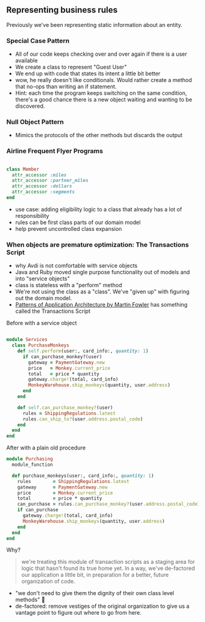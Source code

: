 ## Representing business rules

Previously we've been representing static information about an entity.

### Special Case Pattern

- All of our code keeps checking over and over again if there is a user available
- We create a class to represent "Guest User"
- We end up with code that states its intent a little bit better
- wow, he really doesn't like conditionals. Would rather create a method that no-ops than writing an if statement.
- Hint: each time the program keeps switching on the same condition, there's a good chance there is a new object waiting and wanting to be discovered.

### Null Object Pattern

- Mimics the protocols of the other methods but discards the output

### Airline Frequent Flyer Programs

```ruby

class Member
  attr_accessor :miles
  attr_accessor :partner_miles
  attr_accessor :dollars
  attr_accessor :segments
end
```

- use case: adding eligibility logic to a class that already has a lot of responsibility
- rules can be first class parts of our domain model
- help prevent uncontrolled class expansion

### When objects are premature optimization: The Transactions Script

- why Avdi is not comfortable with service objects
- Java and Ruby moved single purpose functionality out of models and into "service objects"
- class is stateless with a "perform" method
- We're not using the class as a "class". We've "given up" with figuring out the domain model.
- [Patterns of Application Architecture by Martin Fowler](https://www.amazon.com/Patterns-Enterprise-Application-Architecture-Martin/dp/0321127420) has something called the Transactions Script

Before with a service object

```ruby

module Services
  class PurchaseMonkeys
    def self.perform(user:, card_info:, quantity: 1)
      if can_purchase_monkey?(user)
        gateway = PaymentGateway.new
        price   = Monkey.current_price
        total   = price * quantity
        gateway.charge!(total, card_info)
        MonkeyWarehouse.ship_monkeys(quantity, user.address)
      end
    end

    def self.can_purchase_monkey?(user)
      rules = ShippingRegulations.latest
      rules.can_ship_to?(user.address.postal_code)
    end
  end
end
```

After with a plain old procedure

```ruby
module Purchasing
  module_function

  def purchase_monkeys(user:, card_info:, quantity: 1)
    rules        = ShippingRegulations.latest
    gateway      = PaymentGateway.new
    price        = Monkey.current_price
    total        = price * quantity
    can_purchase = rules.can_purchase_monkey?(user.address.postal_code)
    if can_purchase
      gateway.charge!(total, card_info)
      MonkeyWarehouse.ship_monkeys(quantity, user.address)
    end
  end
end

```

Why?

> we're treating this module of transaction scripts as a staging area for logic that hasn't found its true home yet. In a way, we've de-factored our application a little bit, in preparation for a better, future organization of code.

- "we don't need to give them the dignity of their own class level methods" 🤔
- de-factored: remove vestiges of the original organization to give us a vantage point to figure out where to go from here.




